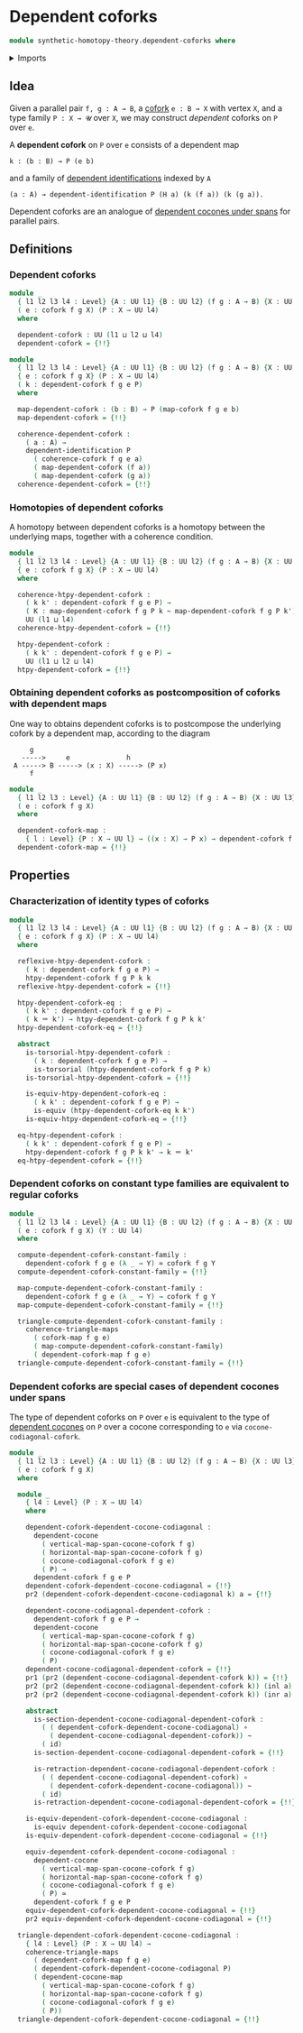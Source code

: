 # Dependent coforks

```agda
module synthetic-homotopy-theory.dependent-coforks where
```

<details><summary>Imports</summary>

```agda
open import foundation.action-on-identifications-dependent-functions
open import foundation.action-on-identifications-functions
open import foundation.commuting-triangles-of-maps
open import foundation.constant-type-families
open import foundation.coproduct-types
open import foundation.dependent-identifications
open import foundation.dependent-pair-types
open import foundation.equivalences
open import foundation.function-types
open import foundation.functoriality-dependent-function-types
open import foundation.functoriality-dependent-pair-types
open import foundation.fundamental-theorem-of-identity-types
open import foundation.homotopies
open import foundation.homotopy-induction
open import foundation.identity-types
open import foundation.structure-identity-principle
open import foundation.torsorial-type-families
open import foundation.transport-along-identifications
open import foundation.universe-levels

open import synthetic-homotopy-theory.coforks
open import synthetic-homotopy-theory.dependent-cocones-under-spans
```

</details>

## Idea

Given a parallel pair `f, g : A → B`, a
[cofork](synthetic-homotopy-theory.coforks.md) `e : B → X` with vertex `X`, and
a type family `P : X → 𝓤` over `X`, we may construct _dependent_ coforks on `P`
over `e`.

A **dependent cofork** on `P` over `e` consists of a dependent map

```text
k : (b : B) → P (e b)
```

and a family of
[dependent identifications](foundation.dependent-identifications.md) indexed by
`A`

```text
(a : A) → dependent-identification P (H a) (k (f a)) (k (g a)).
```

Dependent coforks are an analogue of
[dependent cocones under spans](synthetic-homotopy-theory.dependent-cocones-under-spans.md)
for parallel pairs.

## Definitions

### Dependent coforks

```agda
module _
  { l1 l2 l3 l4 : Level} {A : UU l1} {B : UU l2} (f g : A → B) {X : UU l3}
  ( e : cofork f g X) (P : X → UU l4)
  where

  dependent-cofork : UU (l1 ⊔ l2 ⊔ l4)
  dependent-cofork = {!!}

module _
  { l1 l2 l3 l4 : Level} {A : UU l1} {B : UU l2} (f g : A → B) {X : UU l3}
  { e : cofork f g X} (P : X → UU l4)
  ( k : dependent-cofork f g e P)
  where

  map-dependent-cofork : (b : B) → P (map-cofork f g e b)
  map-dependent-cofork = {!!}

  coherence-dependent-cofork :
    ( a : A) →
    dependent-identification P
      ( coherence-cofork f g e a)
      ( map-dependent-cofork (f a))
      ( map-dependent-cofork (g a))
  coherence-dependent-cofork = {!!}
```

### Homotopies of dependent coforks

A homotopy between dependent coforks is a homotopy between the underlying maps,
together with a coherence condition.

```agda
module _
  { l1 l2 l3 l4 : Level} {A : UU l1} {B : UU l2} (f g : A → B) {X : UU l3}
  { e : cofork f g X} (P : X → UU l4)
  where

  coherence-htpy-dependent-cofork :
    ( k k' : dependent-cofork f g e P) →
    ( K : map-dependent-cofork f g P k ~ map-dependent-cofork f g P k') →
    UU (l1 ⊔ l4)
  coherence-htpy-dependent-cofork = {!!}

  htpy-dependent-cofork :
    ( k k' : dependent-cofork f g e P) →
    UU (l1 ⊔ l2 ⊔ l4)
  htpy-dependent-cofork = {!!}
```

### Obtaining dependent coforks as postcomposition of coforks with dependent maps

One way to obtains dependent coforks is to postcompose the underlying cofork by
a dependent map, according to the diagram

```text
     g
   ----->     e              h
 A -----> B -----> (x : X) -----> (P x)
     f
```

```agda
module _
  { l1 l2 l3 : Level} {A : UU l1} {B : UU l2} (f g : A → B) {X : UU l3}
  ( e : cofork f g X)
  where

  dependent-cofork-map :
    { l : Level} {P : X → UU l} → ((x : X) → P x) → dependent-cofork f g e P
  dependent-cofork-map = {!!}
```

## Properties

### Characterization of identity types of coforks

```agda
module _
  { l1 l2 l3 l4 : Level} {A : UU l1} {B : UU l2} (f g : A → B) {X : UU l3}
  { e : cofork f g X} (P : X → UU l4)
  where

  reflexive-htpy-dependent-cofork :
    ( k : dependent-cofork f g e P) →
    htpy-dependent-cofork f g P k k
  reflexive-htpy-dependent-cofork = {!!}

  htpy-dependent-cofork-eq :
    ( k k' : dependent-cofork f g e P) →
    ( k ＝ k') → htpy-dependent-cofork f g P k k'
  htpy-dependent-cofork-eq = {!!}

  abstract
    is-torsorial-htpy-dependent-cofork :
      ( k : dependent-cofork f g e P) →
      is-torsorial (htpy-dependent-cofork f g P k)
    is-torsorial-htpy-dependent-cofork = {!!}

    is-equiv-htpy-dependent-cofork-eq :
      ( k k' : dependent-cofork f g e P) →
      is-equiv (htpy-dependent-cofork-eq k k')
    is-equiv-htpy-dependent-cofork-eq = {!!}

  eq-htpy-dependent-cofork :
    ( k k' : dependent-cofork f g e P) →
    htpy-dependent-cofork f g P k k' → k ＝ k'
  eq-htpy-dependent-cofork = {!!}
```

### Dependent coforks on constant type families are equivalent to regular coforks

```agda
module _
  { l1 l2 l3 l4 : Level} {A : UU l1} {B : UU l2} (f g : A → B) {X : UU l3}
  ( e : cofork f g X) (Y : UU l4)
  where

  compute-dependent-cofork-constant-family :
    dependent-cofork f g e (λ _ → Y) ≃ cofork f g Y
  compute-dependent-cofork-constant-family = {!!}

  map-compute-dependent-cofork-constant-family :
    dependent-cofork f g e (λ _ → Y) → cofork f g Y
  map-compute-dependent-cofork-constant-family = {!!}

  triangle-compute-dependent-cofork-constant-family :
    coherence-triangle-maps
      ( cofork-map f g e)
      ( map-compute-dependent-cofork-constant-family)
      ( dependent-cofork-map f g e)
  triangle-compute-dependent-cofork-constant-family = {!!}
```

### Dependent coforks are special cases of dependent cocones under spans

The type of dependent coforks on `P` over `e` is equivalent to the type of
[dependent cocones](synthetic-homotopy-theory.dependent-cocones-under-spans.md)
on `P` over a cocone corresponding to `e` via `cocone-codiagonal-cofork`.

```agda
module _
  { l1 l2 l3 : Level} {A : UU l1} {B : UU l2} (f g : A → B) {X : UU l3}
  ( e : cofork f g X)
  where

  module _
    { l4 : Level} (P : X → UU l4)
    where

    dependent-cofork-dependent-cocone-codiagonal :
      dependent-cocone
        ( vertical-map-span-cocone-cofork f g)
        ( horizontal-map-span-cocone-cofork f g)
        ( cocone-codiagonal-cofork f g e)
        ( P) →
      dependent-cofork f g e P
    dependent-cofork-dependent-cocone-codiagonal = {!!}
    pr2 (dependent-cofork-dependent-cocone-codiagonal k) a = {!!}

    dependent-cocone-codiagonal-dependent-cofork :
      dependent-cofork f g e P →
      dependent-cocone
        ( vertical-map-span-cocone-cofork f g)
        ( horizontal-map-span-cocone-cofork f g)
        ( cocone-codiagonal-cofork f g e)
        ( P)
    dependent-cocone-codiagonal-dependent-cofork = {!!}
    pr1 (pr2 (dependent-cocone-codiagonal-dependent-cofork k)) = {!!}
    pr2 (pr2 (dependent-cocone-codiagonal-dependent-cofork k)) (inl a) = {!!}
    pr2 (pr2 (dependent-cocone-codiagonal-dependent-cofork k)) (inr a) = {!!}

    abstract
      is-section-dependent-cocone-codiagonal-dependent-cofork :
        ( ( dependent-cofork-dependent-cocone-codiagonal) ∘
          ( dependent-cocone-codiagonal-dependent-cofork)) ~
        ( id)
      is-section-dependent-cocone-codiagonal-dependent-cofork = {!!}

      is-retraction-dependent-cocone-codiagonal-dependent-cofork :
        ( ( dependent-cocone-codiagonal-dependent-cofork) ∘
          ( dependent-cofork-dependent-cocone-codiagonal)) ~
        ( id)
      is-retraction-dependent-cocone-codiagonal-dependent-cofork = {!!}

    is-equiv-dependent-cofork-dependent-cocone-codiagonal :
      is-equiv dependent-cofork-dependent-cocone-codiagonal
    is-equiv-dependent-cofork-dependent-cocone-codiagonal = {!!}

    equiv-dependent-cofork-dependent-cocone-codiagonal :
      dependent-cocone
        ( vertical-map-span-cocone-cofork f g)
        ( horizontal-map-span-cocone-cofork f g)
        ( cocone-codiagonal-cofork f g e)
        ( P) ≃
      dependent-cofork f g e P
    equiv-dependent-cofork-dependent-cocone-codiagonal = {!!}
    pr2 equiv-dependent-cofork-dependent-cocone-codiagonal = {!!}

  triangle-dependent-cofork-dependent-cocone-codiagonal :
    { l4 : Level} (P : X → UU l4) →
    coherence-triangle-maps
      ( dependent-cofork-map f g e)
      ( dependent-cofork-dependent-cocone-codiagonal P)
      ( dependent-cocone-map
        ( vertical-map-span-cocone-cofork f g)
        ( horizontal-map-span-cocone-cofork f g)
        ( cocone-codiagonal-cofork f g e)
        ( P))
  triangle-dependent-cofork-dependent-cocone-codiagonal = {!!}
```
